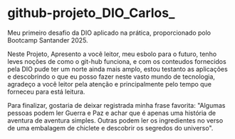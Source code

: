 # github-projeto_DIO_Carlos_
Meu primeiro desafio da DIO aplicado na prática, proporcionado polo Bootcamp Santander 2025.



Neste Projeto, Apresento a você leitor, meu esbolo para o futuro, tenho leves noções de como o git-hub funciona, e com os conteudos fornecidos pela DIO pude ter um norte ainda mais amplo, estou testanto as aplicações e descobrindo o que eu posso fazer neste vasto mundo de tecnologia, agradeço a você leitor pela atenção e principalmente pelo tempo que forneceu para está leitura.

Para finalizar, gostaria de deixar registrada minha frase favorita:
"Algumas pessoas podem ler Guerra e Paz e achar que é apenas uma história de aventura de aventura simples.
Outras podem ler os ingredientes no verso de uma embalagem de chiclete e descobrir os segredos do universo".
